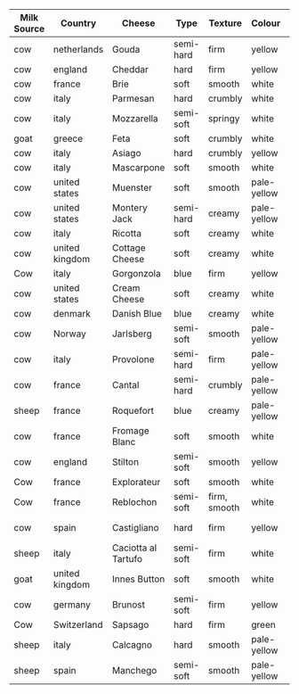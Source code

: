 | Milk Source | Country        | Cheese              | Type      | Texture      | Colour      | Flavour | Aroma    | Common useage |
|-------------|----------------|---------------------|-----------|--------------|-------------|---------|----------|---------------|
| cow         | netherlands    | Gouda               | semi-hard | firm         | yellow      | rich    | pungent  | table-cheese  |
| cow         | england        | Cheddar             | hard      | firm         | yellow      | strong  | none     | melting       |
| cow         | france         | Brie                | soft      | smooth       | white       | creamy  | none     | bread         |
| cow         | italy          | Parmesan            | hard      | crumbly      | white       | strong  | strong   | pasta         |
| cow         | italy          | Mozzarella          | semi-soft | springy      | white       | creamy  | none     | pizza         |
| goat        | greece         | Feta                | soft      | crumbly      | white       | rich    | strong   | salad         |
| cow         | italy          | Asiago              | hard      | crumbly      | yellow      | mild    | pungent  | salad         |
| cow         | italy          | Mascarpone          | soft      | smooth       | white       | mild    | none     | salad         |
| cow         | united states  | Muenster            | soft      | smooth       | pale-yellow | mild    | pungent  | melting       |
| cow         | united states  | Montery Jack        | semi-hard | creamy       | pale-yellow | mild    | pleasant | table-cheese  |
| cow         | italy          | Ricotta             | soft      | creamy       | white       | sweet   | none     | cooking       |
| cow         | united kingdom | Cottage Cheese      | soft      | creamy       | white       | sweet   | none     | dip           |
| Cow         | italy          | Gorgonzola          | blue      | firm         | yellow      | mild    | none     | pizza         |
| cow         | united states  | Cream Cheese        | soft      | creamy       | white       | creamy  | pleasant | cheesecake    |
| cow         | denmark        | Danish Blue         | blue      | creamy       | white       | strong  | none     | dressing      |
| cow         | Norway         | Jarlsberg           | semi-soft | smooth       | pale-yellow | mild    | none     | melting       |
| cow         | italy          | Provolone           | semi-hard | firm         | pale-yellow | strong  | pleasant | melting       |
| cow         | france         | Cantal              | semi-hard | crumbly      | pale-yellow | sweet   | strong   | salad         |
| sheep       | france         | Roquefort           | blue      | creamy       | pale-yellow | strong  | none     | cooking       |
| cow         | france         | Fromage Blanc       | soft      | smooth       | white       | mild    | mild     | table-cheese  |
| cow         | england        | Stilton             | semi-soft | smooth       | yellow      | strong  | none     | table-cheese  |
| Cow         | france         | Explorateur         | soft      | smooth       | white       | mild    | none     | salad         |
| Cow         | france         | Reblochon           | semi-soft | firm, smooth | white       | mild    | mild     | table-cheese  |
| cow         | spain          | Castigliano         | hard      | firm         | yellow      | spicy   | pleasant | table-cheese  |
| sheep       | italy          | Caciotta al Tartufo | semi-soft | firm         | white       | mild    | pungent  | salad         |
| goat        | united kingdom | Innes Button        | soft      | smooth       | white       | rich    | none     | bread         |
| cow         | germany        | Brunost             | semi-soft | firm         | yellow      | sweet   | none     | dip           |
| Cow         | Switzerland    | Sapsago             | hard      | firm         | green       | rich    | pleasant | bread         |
| sheep       | italy          | Calcagno            | hard      | smooth       | pale-yellow | rich    | pleasant | salad         |
| sheep       | spain          | Manchego            | semi-soft | smooth       | pale-yellow | sweet   | none     | table-cheese  |